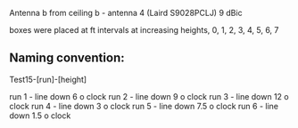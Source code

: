 Antenna b from ceiling
b - antenna 4 (Laird S9028PCLJ) 9 dBic

boxes were placed at ft intervals at increasing heights, 0, 1, 2, 3, 4, 5, 6, 7

## Naming convention:
Test15-[run]-[height]

run 1 - line down 6 o clock
run 2 - line down 9 o clock
run 3 - line down 12 o clock
run 4 - line down 3 o clock
run 5 - line down 7.5 o clock
run 6 - line down 1.5 o clock
